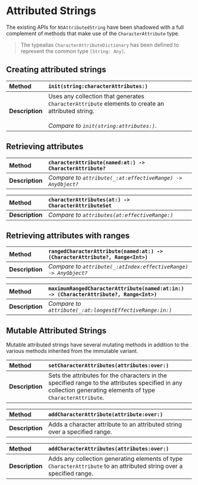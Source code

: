 Attributed Strings
==================

The existing APIs for `NSAttributedString` have been shadowed with a full complement of methods that make use of the `CharacterAttribute` type.

> The typealias `CharacterAttributeDictionary` has been defined to represent the  common type `[String: Any]`.


## Creating attributed strings

| Method | `init(string:characterAttributes:)` |
|:-------|:------------------------------------|
| **Description** | Uses any collection that generates `CharacterAttribute` elements to create an attributed string.<br><br>*Compare to `init(string:attributes:)`.*|


## Retrieving attributes

| Method | `characterAttribute(named:at:) -> CharacterAttribute?`
|:--|:--|
| **Description** | *Compare to `attribute(_:at:effectiveRange) -> AnyObject?`* |

| Method | `characterAttributes(at:) -> CharacterAttributeSet` |
|:--|:--|
| **Description** | *Compare to `attributes(at:effectiveRange:)`* |


## Retrieving attributes with ranges

| Method | `rangedCharacterAttribute(named:at:) -> (CharacterAttribute?, Range<Int>)` |
|:--|:--|
| **Description** | *Compare to `attribute(_:atIndex:effectiveRange) -> AnyObject?`* |

| Method | `maximumRangedCharacterAttribute(named:at:in:) -> (CharacterAttribute?, Range<Int>)` |
|:--|:--|
| **Description** | *Compare to `attribute(_:at:longestEffectiveRange:in:)`* |


## Mutable Attributed Strings

Mutable attributed strings have several mutating methods in addition to the various methods inherited from the immutable variant.

| Method |  `setCharacterAttributes(attributes:over:)` |
|:--|:--|
| **Description** | Sets the attributes for the characters in the specified range to the attributes specified in any collection generating elements of type `CharacterAttribute`. |

| Method | `addCharacterAttribute(attribute:over:)` |
|:--|:--|
| **Description** | Adds a character attribute to an attributed string over a specified range. |

| Method |  `addCharacterAttributes(attributes:over:)` |
|:--|:--|
| **Description** | Adds any collection generating elements of type `CharacterAttribute` to an attributed string over a specified range. |
